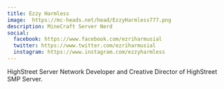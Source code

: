 ```yaml
---
title: Ezzy Harmless
image:  https://mc-heads.net/head/EzzyHarmless777.png
description: MineCraft Server Nerd
social:
  facebook: https://www.facebook.com/ezriharmusial
  twitter: https://www.twitter.com/ezriharmusial
  instagram: https://www.instagram.com/ezzyharmless
---
```


HighStreet Server Network Developer and Creative Director of HighStreet SMP Server.
